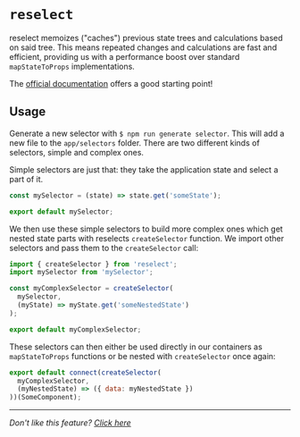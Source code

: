 # `reselect`

reselect memoizes ("caches") previous state trees and calculations based on said
tree. This means repeated changes and calculations are fast and efficient,
providing us with a performance boost over standard `mapStateToProps`
implementations.

The [official documentation](https://github.com/reactjs/reselect)
offers a good starting point!

## Usage

Generate a new selector with `$ npm run generate selector`. This will add a new file to
the `app/selectors` folder. There are two different kinds of selectors, simple
and complex ones.

Simple selectors are just that: they take the application state and select a
part of it.

```javascript
const mySelector = (state) => state.get('someState');

export default mySelector;
```

We then use these simple selectors to build more complex ones which get nested
state parts with reselects `createSelector` function. We import other selectors
and pass them to the `createSelector` call:

```javascript
import { createSelector } from 'reselect';
import mySelector from 'mySelector';

const myComplexSelector = createSelector(
  mySelector,
  (myState) => myState.get('someNestedState')
);

export default myComplexSelector;
```

These selectors can then either be used directly in our containers as
`mapStateToProps` functions or be nested with `createSelector` once again:

```javascript
export default connect(createSelector(
  myComplexSelector,
  (myNestedState) => ({ data: myNestedState })
))(SomeComponent);
```

---

_Don't like this feature? [Click here](remove.md)_
